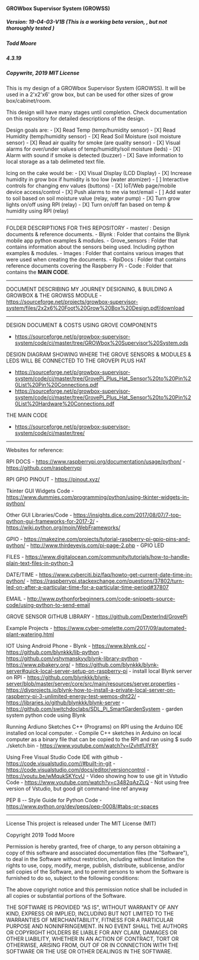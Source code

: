 #### **GROWbox Supervisor System (GROWSS)**
##### Version: 19-04-03-V1B (This is a working beta version, , but not thoroughly tested )
##### Todd Moore
##### 4.3.19
##### Copywrite, 2019 MIT License

This is my design of a GROWbox Supervisor System (GROWSS). It will be used in a 2'x2'x6' grow box, but can be used for other sizes of grow box/cabinet/room.

This design will have many stages until completion.  Check documentation on this repository for detailed descriptions of the design.

Design goals are:
    - [X] Read Temp (temp/humidity sensor)
    - [X] Read Humidity (temp/humidity sensor)
    - [X] Read Soil Moisture (soil moisture sensor)
    - [X] Read air quality for smoke (are quality sensor)
    - [X] Visual alarms for over/under values of temp/humidity/soil moisture (leds)
    - [X] Alarm with sound if smoke is detected (buzzer)
    - [X] Save information to local storage as a tab delimeted text file.

Icing on the cake would be:
    - [X] Visual Display (LCD Display)
    - [X] Increase humidity in grow box if humidity is too low (water atomizer)
    - [ ] Interactive controls for changing env values (buttons)
    - [X] IoT/Web page/mobile device access/control
    - [X] Push alarms to me via text/email
    - [ ] Add water to soil based on soil moisture value (relay, water pump)
    - [X] Turn grow lights on/off using RPI (relay)
    - [X] Turn on/off fan based on temp & humidity using RPI (relay)
___________________________________________________________________________________________
FOLDER DESCRIPTIONS FOR THIS REPOSITORY
    - master/ : Design documents & reference documents.
    - Blynk : Folder that contains the Blynk mobile app python examples & modules.
    - Grove_sensors : Folder that contains information about the sensors being used. Including python examples & modules.
    - Images : Folder that contains various images that were used when creating the documents.
    - RpiDocs : Folder that contains reference documents covering the Raspberry Pi
    - Code : Folder that contains the **MAIN CODE**.
___________________________________________________________________________________________
DOCUMENT DESCRIBING MY JOURNEY DESIGNING, & BUILDING A GROWBOX & THE GROWSS MODULE
    - https://sourceforge.net/projects/growbox-supervisor-system/files/2x2x6%20Foot%20Grow%20Box%20Design.pdf/download
___________________________________________________________________________________________
DESIGN DOCUMENT & COSTS USING GROVE COMPONENTS
   - https://sourceforge.net/p/growbox-supervisor-system/code/ci/master/tree/GROWbox%20Supervisor%20System.ods
     
DESIGN DIAGRAM SHOWING WHERE THE GROVE SENSORS & MODULES & LEDS WILL BE CONNECTED TO THE GROVEPI PLUS HAT
   - https://sourceforge.net/p/growbox-supervisor-system/code/ci/master/tree/GrovePi_Plus_Hat_Sensor%20to%20Pin%20List%20Pin%20Connections.pdf
   - https://sourceforge.net/p/growbox-supervisor-system/code/ci/master/tree/GrovePi_Plus_Hat_Sensor%20to%20Pin%20List%20Hardware%20Connections.pdf
     
THE MAIN CODE
   - https://sourceforge.net/p/growbox-supervisor-system/code/ci/master/tree/
___________________________________________________________________________________________
Websites for reference:

RPI DOCS
    - https://www.raspberrypi.org/documentation/usage/python/
    - https://github.com/raspberrypi

RPI GPIO PINOUT
    - https://pinout.xyz/
  
Tkinter GUI Widgets Code
    - https://www.dummies.com/programming/python/using-tkinter-widgets-in-python/

Other GUI Libraries/Code
    - https://insights.dice.com/2017/08/07/7-top-python-gui-frameworks-for-2017-2/
    - https://wiki.python.org/moin/WebFrameworks/

GPIO
    - https://makezine.com/projects/tutorial-raspberry-pi-gpio-pins-and-python/
    - http://www.thirdeyevis.com/pi-page-2.php  - GPIO LED
  
FILES
    - https://www.digitalocean.com/community/tutorials/how-to-handle-plain-text-files-in-python-3

DATE/TIME
    - https://www.cyberciti.biz/faq/howto-get-current-date-time-in-python/
    - https://raspberrypi.stackexchange.com/questions/37802/turn-led-on-after-a-particular-time-for-a-particular-time-period#37807

EMAIL
    - http://www.pythonforbeginners.com/code-snippets-source-code/using-python-to-send-email

GROVE SENSOR GITHUB LIBRARY
    - https://github.com/DexterInd/GrovePi

Example Projects
    - https://www.cyber-omelette.com/2017/09/automated-plant-watering.html
  
IOT Using Android Phone
    - Blynk
      - https://www.blynk.cc/
      - https://github.com/blynkkk/lib-python
      - https://github.com/vshymanskyy/blynk-library-python
      - https://www.pibakery.org/
      - https://github.com/blynkkk/blynk-server#quick-local-server-setup-on-raspberry-pi    - install local Blynk server on RPI
      - https://github.com/blynkkk/blynk-server/blob/master/server/core/src/main/resources/server.properties
      - https://diyprojects.io/blynk-how-to-install-a-private-local-server-on-raspberry-pi-3-unlimited-energy-test-wemos-dht22/
      - https://libraries.io/github/blynkkk/blynk-server
      - https://github.com/switchdoclabs/SDL_Pi_SmartGardenSystem                           - garden system python code using Blynk

Running Ardiuno Sketches C++ (Programs) on RPI using the Arduino IDE installed on local computer.
    - Compile C++ sketches in Arduino on local computer as a binary file that can be copied to the RPI and ran using $ sudo ./sketch.bin
        - https://www.youtube.com/watch?v=lZvhtfUlY8Y
 
Using Free Visual Studio Code IDE with github
    - https://code.visualstudio.com//#built-in-git
    - https://code.visualstudio.com/docs/editor/versioncontrol
    - https://youtu.be/wMqukSKYcvU                    - Video showing how to use git in Vstudio Code
    - https://www.youtube.com/watch?v=c3482qAzZLQ     - Not using free version of Vstudio, but good git
                                                        command-line ref anyway

PEP 8 -- Style Guide for Python Code
    - https://www.python.org/dev/peps/pep-0008/#tabs-or-spaces
___________________________________________________________________________________________
License
This project is released under The MIT License (MIT)

Copyright 2019 Todd Moore

Permission is hereby granted, free of charge, to any person obtaining a copy of this software and associated documentation files (the "Software"), to deal in the Software without restriction, including without limitation the rights to use, copy, modify, merge, publish, distribute, sublicense, and/or sell copies of the Software, and to permit persons to whom the Software is furnished to do so, subject to the following conditions:

The above copyright notice and this permission notice shall be included in all copies or substantial portions of the Software.

THE SOFTWARE IS PROVIDED "AS IS", WITHOUT WARRANTY OF ANY KIND, EXPRESS OR IMPLIED, INCLUDING BUT NOT LIMITED TO THE WARRANTIES OF MERCHANTABILITY, FITNESS FOR A PARTICULAR PURPOSE AND NONINFRINGEMENT. IN NO EVENT SHALL THE AUTHORS OR COPYRIGHT HOLDERS BE LIABLE FOR ANY CLAIM, DAMAGES OR OTHER LIABILITY, WHETHER IN AN ACTION OF CONTRACT, TORT OR OTHERWISE, ARISING FROM, OUT OF OR IN CONNECTION WITH THE SOFTWARE OR THE USE OR OTHER DEALINGS IN THE SOFTWARE.  
  
  
